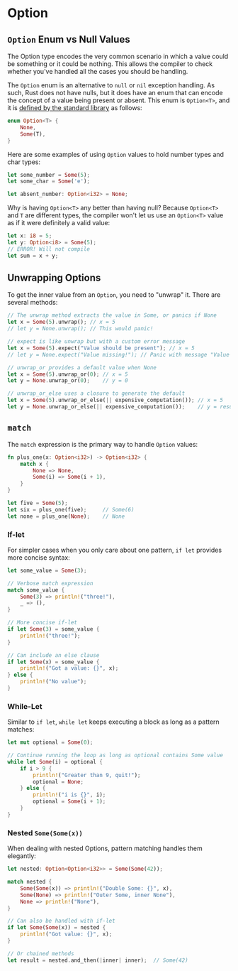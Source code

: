# Option

## `Option` Enum vs Null Values
The Option type encodes the very common scenario in which a value could be something or it could be nothing. This allows the compiler to check whether you've handled all the cases you should be handling.

The `Option` enum is an alternative to `null` or `nil` exception handling. As such, Rust does not have nulls, but it does have an enum that can encode the concept of a value being present or absent. This enum is `Option<T>`, and it is [defined by the standard library](https://doc.rust-lang.org/std/option/enum.Option.html) as follows:

``` rust
enum Option<T> {
    None,
    Some(T),
}
```

Here are some examples of using `Option` values to hold number types and char types:
``` rust
let some_number = Some(5);
let some_char = Some('e');

let absent_number: Option<i32> = None;
```

Why is having `Option<T>` any better than having null? Because `Option<T>` and `T` are different types, the compiler won't let us use an `Option<T>` value as if it were definitely a valid value:
``` rust
let x: i8 = 5;
let y: Option<i8> = Some(5);
// ERROR! Will not compile
let sum = x + y;
```

## Unwrapping Options
To get the inner value from an `Option`, you need to "unwrap" it. There are several methods:

``` rust
// The unwrap method extracts the value in Some, or panics if None
let x = Some(5).unwrap(); // x = 5
// let y = None.unwrap(); // This would panic!

// expect is like unwrap but with a custom error message
let x = Some(5).expect("Value should be present"); // x = 5
// let y = None.expect("Value missing!"); // Panic with message "Value missing!"

// unwrap_or provides a default value when None
let x = Some(5).unwrap_or(0); // x = 5
let y = None.unwrap_or(0);    // y = 0

// unwrap_or_else uses a closure to generate the default
let x = Some(5).unwrap_or_else(|| expensive_computation()); // x = 5
let y = None.unwrap_or_else(|| expensive_computation());    // y = result of expensive_computation()
```

## `match`
The `match` expression is the primary way to handle `Option` values:

``` rust
fn plus_one(x: Option<i32>) -> Option<i32> {
    match x {
        None => None,
        Some(i) => Some(i + 1),
    }
}

let five = Some(5);
let six = plus_one(five);     // Some(6)
let none = plus_one(None);    // None
```

### If-let
For simpler cases when you only care about one pattern, `if let` provides more concise syntax:

``` rust
let some_value = Some(3);

// Verbose match expression
match some_value {
    Some(3) => println!("three!"),
    _ => (),
}

// More concise if-let
if let Some(3) = some_value {
    println!("three!");
}

// Can include an else clause
if let Some(x) = some_value {
    println!("Got a value: {}", x);
} else {
    println!("No value");
}
```

### While-Let
Similar to `if let`, `while let` keeps executing a block as long as a pattern matches:

``` rust
let mut optional = Some(0);

// Continue running the loop as long as optional contains Some value
while let Some(i) = optional {
    if i > 9 {
        println!("Greater than 9, quit!");
        optional = None;
    } else {
        println!("i is {}", i);
        optional = Some(i + 1);
    }
}
```

### Nested `Some(Some(x))`
When dealing with nested Options, pattern matching handles them elegantly:

``` rust
let nested: Option<Option<i32>> = Some(Some(42));

match nested {
    Some(Some(x)) => println!("Double Some: {}", x),
    Some(None) => println!("Outer Some, inner None"),
    None => println!("None"),
}

// Can also be handled with if-let
if let Some(Some(x)) = nested {
    println!("Got value: {}", x);
}

// Or chained methods
let result = nested.and_then(|inner| inner);  // Some(42)
```